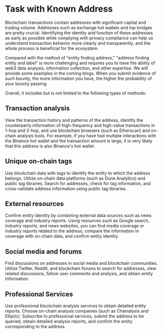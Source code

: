 # Task with Known Address

Blockchain transactions contain addresses with significant capital and trading volume. Addresses such as exchange hot wallets and top bridges are pretty crucial. Identifying the identity and function of these addresses as early as possible while complying with privacy compliance can help us understand transaction behavior more clearly and transparently, and the whole process is beneficial for the ecosystem.&#x20;

Compared with the method of "entity finding address," "address finding entity and label" is more challenging and requires you to have the ability of web3 data analysis, information collection, and other expertise. We will provide some examples in the coming blogs. When you submit evidence of such bounty, the more information you have, the higher the probability of your bounty passing.&#x20;

Overall, it includes but is not limited to the following types of methods:

## Transaction analysis

View the transaction history and patterns of the address, identify the counterparty information of high-frequency and high-value transactions in 1-hop and 2-hop, and use blockchain browsers (such as Etherscan) and on-chain analysis tools. For example, if you have had multiple interactions with the Binance hot wallet and the transaction amount is large, it is very likely that this address is also Binance's hot wallet.

## Unique on-chain tags

Use blockchain data with tags to identify the entity to which the address belongs. Utilize on-chain data platforms (such as Dune Analytics) and public tag libraries. Search for addresses, check for tag information, and cross-validate address information using public tag libraries.

## External resources

Confirm entity identity by combining external data sources such as news coverage and industry reports. Using resources such as Google search, industry reports, and news websites, you can find media coverage or industry reports related to the address, compare the information in coverage with on-chain data, and confirm entity identity.

## Social media and forums

Find discussions on addresses in social media and blockchain communities. Utilize Twitter, Reddit, and blockchain forums to search for addresses, view related discussions, follow user comments and analysis, and obtain entity information.

## Professional Services

Use professional blockchain analysis services to obtain detailed entity reports. Choose on-chain analysis companies (such as Chainalysis and Elliptic). Subscribe to professional services, submit the address to be queried, obtain detailed analysis reports, and confirm the entity corresponding to the address.
